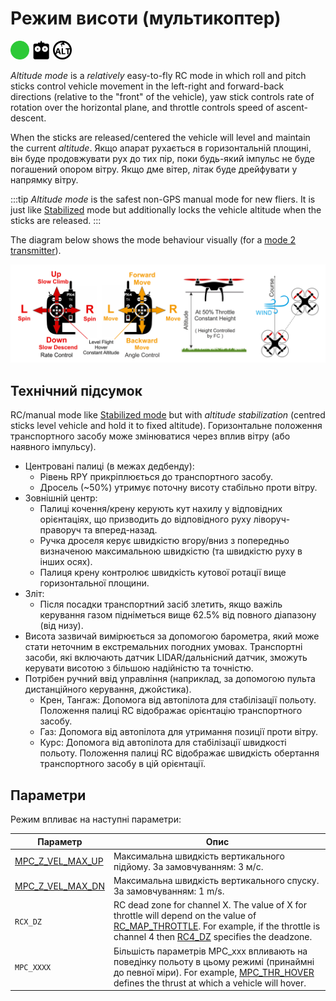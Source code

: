 # Режим висоти (мультикоптер)

<img src="../../assets/site/difficulty_easy.png" title="Easy to fly" width="30px" />&nbsp;<img src="../../assets/site/remote_control.svg" title="Manual/Remote control required" width="30px" />&nbsp;<img src="../../assets/site/altitude_icon.svg" title="Altitude required (e.g. Baro, Rangefinder)" width="30px" />

_Altitude mode_ is a _relatively_ easy-to-fly RC mode in which roll and pitch sticks control vehicle movement in the left-right and forward-back directions (relative to the "front" of the vehicle), yaw stick controls rate of rotation over the horizontal plane, and throttle controls speed of ascent-descent.

When the sticks are released/centered the vehicle will level and maintain the current _altitude_.
Якщо апарат рухається в горизонтальній площині, він буде продовжувати рух до тих пір, поки будь-який імпульс не буде погашений опором вітру.
Якщо дме вітер, літак буде дрейфувати у напрямку вітру.

:::tip
_Altitude mode_ is the safest non-GPS manual mode for new fliers. It is just like [Stabilized](../flight_modes_mc/manual_stabilized.md) mode but additionally locks the vehicle altitude when the sticks are released.
:::

The diagram below shows the mode behaviour visually (for a [mode 2 transmitter](../getting_started/rc_transmitter_receiver.md#transmitter_modes)).

![Altitude Control MC - Mode2 RC Controller](../../assets/flight_modes/altitude_mc.png)

## Технічний підсумок

RC/manual mode like [Stabilized mode](../flight_modes_mc/manual_stabilized.md) but with _altitude stabilization_ (centred sticks level vehicle and hold it to fixed altitude).
Горизонтальне положення транспортного засобу може змінюватися через вплив вітру (або наявного імпульсу).

- Центровані палиці (в межах дедбенду):
  - Рівень RPY прикріплюється до транспортного засобу.
  - Дросель (~50%) утримує поточну висоту стабільно проти вітру.
- Зовнішній центр:
  - Палиці кочення/крену керують кут нахилу у відповідних орієнтаціях, що призводить до відповідного руху ліворуч-праворуч та вперед-назад.
  - Ручка дроселя керує швидкістю вгору/вниз з попередньо визначеною максимальною швидкістю (та швидкістю руху в інших осях).
  - Палиця крену контролює швидкість кутової ротації вище горизонтальної площини.
- Зліт:
  - Після посадки транспортний засіб злетить, якщо важіль керування газом підніметься вище 62.5% від повного діапазону (від низу).
- Висота зазвичай вимірюється за допомогою барометра, який може стати неточним в екстремальних погодних умовах.
  Транспортні засоби, які включають датчик LIDAR/дальнісний датчик, зможуть керувати висотою з більшою надійністю та точністю.
- Потрібен ручний ввід управління (наприклад, за допомогою пульта дистанційного керування, джойстика).
  - Крен, Тангаж: Допомога від автопілота для стабілізації польоту.
    Положення палиці RC відображає орієнтацію транспортного засобу.
  - Газ: Допомога від автопілота для утримання позиції проти вітру.
  - Курс: Допомога від автопілота для стабілізації швидкості польоту.
    Положення палиці RC відображає швидкість обертання транспортного засобу в цій орієнтації.

## Параметри

Режим впливає на наступні параметри:

| Параметр                                                                                                                                                                                        | Опис                                                                                                                                                                                                                                                                                                                                                                                                               |
| ----------------------------------------------------------------------------------------------------------------------------------------------------------------------------------------------- | ------------------------------------------------------------------------------------------------------------------------------------------------------------------------------------------------------------------------------------------------------------------------------------------------------------------------------------------------------------------------------------------------------------------ |
| <a id="MPC_Z_VEL_MAX_UP"></a>[MPC_Z_VEL_MAX_UP](../advanced_config/parameter_reference.md#MPC_Z_VEL_MAX_UP) | Максимальна швидкість вертикального підйому. За замовчуванням: 3 м/с.                                                                                                                                                                                                                                                                                              |
| <a id="MPC_Z_VEL_MAX_DN"></a>[MPC_Z_VEL_MAX_DN](../advanced_config/parameter_reference.md#MPC_Z_VEL_MAX_DN) | Максимальна швидкість вертикального спуску. За замовчуванням: 1 m/s.                                                                                                                                                                                                                                                                                               |
| <a id="RCX_DZ"></a>`RCX_DZ`                                                                                                                                                                     | RC dead zone for channel X. The value of X for throttle will depend on the value of [RC_MAP_THROTTLE](../advanced_config/parameter_reference.md#RC_MAP_THROTTLE). For example, if the throttle is channel 4 then [RC4_DZ](../advanced_config/parameter_reference.md#RC4_DZ) specifies the deadzone. |
| <a id="MPC_xxx"></a>`MPC_XXXX`                                                                                                                                                                  | Більшість параметрів MPC_xxx впливають на поведінку польоту в цьому режимі (принаймні до певної міри). For example, [MPC_THR_HOVER](../advanced_config/parameter_reference.md#MPC_THR_HOVER) defines the thrust at which a vehicle will hover.                                                   |
